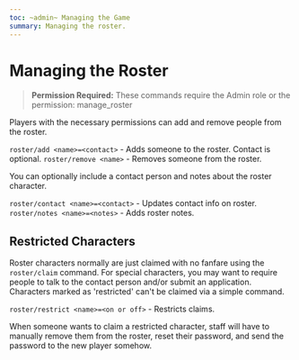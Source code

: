 ```yaml
---
toc: ~admin~ Managing the Game
summary: Managing the roster.
---
```

# Managing the Roster

> **Permission Required:** These commands require the Admin role or the permission: manage\_roster

Players with the necessary permissions can add and remove people from the roster.

`roster/add <name>=<contact>` - Adds someone to the roster.  Contact is optional.
`roster/remove <name>` - Removes someone from the roster.

You can optionally include a contact person and notes about the roster character.

`roster/contact <name>=<contact>` - Updates contact info on roster.  
`roster/notes <name>=<notes>` - Adds roster notes.

## Restricted Characters

Roster characters normally are just claimed with no fanfare using the `roster/claim` command.  For special characters, you may want to require people to talk to the contact person and/or submit an application.  Characters marked as 'restricted' can't be claimed via a simple command.

`roster/restrict <name>=<on or off>` - Restricts claims.

When someone wants to claim a restricted character, staff will have to manually remove them from the roster, reset their password, and send the password to the new player somehow.